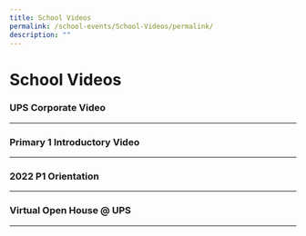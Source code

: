 ```yaml
---
title: School Videos
permalink: /school-events/School-Videos/permalink/
description: ""
---
```

School Videos
=============

### UPS Corporate Video
-------------------

### Primary 1 Introductory Video
----------------------------

### 2022 P1 Orientation
-------------------

### Virtual Open House @ UPS
------------------------
